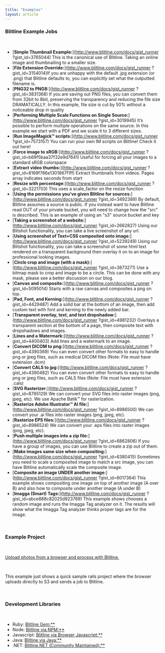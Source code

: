 ```yaml
---
title: "Examples"
layout: article
---
```


### Blitline Example Jobs

<br/>

- [**Simple Thumbnail Example:**](http://www.blitline.com/docs/gist_runner
?gist_id=3765044)	This is the canonical use of Blitline. Taking an online image and thumbnailing to a smaller size.
- [**File Extension Override:**](http://www.blitline.com/docs/gist_runner
?gist_id=3154014)If you are unhappy with the default .jpg extension (or .png) that Blitline defaults to, you can explicitly set what the outputted filename is.
- [**PNG32 to PNG8:**](http://www.blitline.com/docs/gist_runner
?gist_id=3831368)	If you are saving out PNG files, you can convert them from 32bit to 8bit, preserving the transparency and reducing the file size DRAMATICALLY. In this example, file size is cut by 50% without a noticeable drop in quality
- [**Performing Multiple Scale Functions on Single Source:**](http://www.blitline.com/docs/gist_runner
?gist_id=3019945)	It’s possible to perform multiple operations on the same source. In this example we start with a PDF and we scale it to 3 different sizes.
- [**Run ImageMagick™ scripts:**](http://www.blitline.com/docs/gist_runner
?gist_id=7573157)	You can run your own IM scripts on Blitline! Check it out here!
- [**Force image to sRGB:**](http://www.blitline.com/docs/gist_runner
?gist_id=b69f5baa37f32e9d7641)	Useful for forcing all your images to a standard sRGB colorspace
- [**Extract video thumbs:**](http://www.blitline.com/docs/gist_runner
?gist_id=8169f766e1301867f1ff)	Extract thumbnails from videos. Pages array indicates seconds from start
- [**Resize with percentage:**](http://www.blitline.com/docs/gist_runner
?gist_id=3221703)	This uses a scale_factor on the resize function
- [**Using the permissions you’ve given Blitline for sources:**](http://www.blitline.com/docs/gist_runner
?gist_id=3492389)	By default, Blitline assumes a source is public. If you instead want to have Blitline read OUT of your private bucket, you will need to change how the "src" is described. This is an example of using an "s3" source bucket and key
- [**Taking a screenshot of a website:**](http://www.blitline.com/docs/gist_runner
?gist_id=2662827)	Using our Blitshot functionality, you can take a live screenshot of any url.
- [**Using screenshot of Text+CSS composited onto image:**](http://www.blitline.com/docs/gist_runner
?gist_id=5239249)	Using our Blitshot functionality, you can take a screenshot of some html text rendered on a transparent background then overlay it on to an image for professional looking images.
- [**Circle crop and image (with a mask):**](http://www.blitline.com/docs/gist_runner
?gist_id=3873271)	Use a bitmap mask to crop and image to be a circle. This can be done with any mask, please see a better discussion on our blog.
- [**Canvas and composite:**](http://www.blitline.com/docs/gist_runner
?gist_id=5095014)	Starts with a raw canvas and composites a png on top.
- [**Pad, Font, and Kerning:**](http://www.blitline.com/docs/gist_runner
?gist_id=4429487)	Add a solid bar at the bottom of an image, then add custom text with font and kerning to the newly added bar.
- [**Transparent overlay, text, and text dropshadow:**](http://www.blitline.com/docs/gist_runner
?gist_id=4981232)	Overlays a transparent section at the bottom of a page, then composite text with dropshadows and images.
- [**Lines and a Watermark:**](http://www.blitline.com/docs/gist_runner
?gist_id=4400403)	Add lines and a watermark to an image.
- [**Convert DICOM to png:**](http://www.blitline.com/docs/gist_runner
?gist_id=4390369)	You can even convert other formats to easy to handle png or jpeg files, such as medical DICOM files (Note: File must have extension .dcm)
- [**Convert CALS to jpg:**](http://www.blitline.com/docs/gist_runner
?gist_id=4390482)	You can even convert other formats to easy to handle png or jpeg files, such as CALS files (Note: File must have extension .cals)
- [**SVG Rasterizer:**](http://www.blitline.com/docs/gist_runner
?gist_id=8795129)	We can convert your SVG files into raster images (png, jpeg, etc). We use Apache Batik™ for rasterization.
- [**Rasterize Adobe Illustrator™ AI file:**](http://www.blitline.com/docs/gist_runner
?gist_id=8986500)	We can convert your .ai files into raster images (png, jpeg, etc).
- [**Rasterize EPS files:**](http://www.blitline.com/docs/gist_runner
?gist_id=8986524)	We can convert your .eps files into raster images (png, jpeg, etc).
- [**Push multiple images into a zip file:**](http://www.blitline.com/docs/gist_runner
?gist_id=6862806)	If you have a group of images, you can use Blitline to create a zip out of them.
- [**Make images same size when compositing:**](http://www.blitline.com/docs/gist_runner
?gist_id=6380415)	Sometimes you need to scale a composited image to match a src image, you can have Blitline automatically scale the composite image.
- [**Composite an image UNDER another image:**](http://www.blitline.com/docs/gist_runner
?gist_id=6017364)	This example shows compositing one image on top of another image (A over B) and also how to composite under another image (A under B)
- [**Imagga (Smart) Tags:**](http://www.blitline.com/docs/gist_runner
?gist_id=abce888c82025d923769)	This example shows chooses a random image and runs the Imagga Tag analyzer on it. The results will show what the Imagga Tag analyzer thinks proper tags are for the image.
 
<br/>

### Example Project

<br/>

[Upload photos from a browser and process with Blitline.
](https://github.com/blitline-dev/blitquick)

<br/>

This example just shows a quick sample rails project where the browser uploads directly to S3 and sends a job to Blitline. 

<br/>

### Development Libraries

<br/>

- Ruby: [Blitline Gem:**](https://github.com/blitline-dev/blitline)
- Node: [Blitline via NPM:**](https://github.com/blitline-dev/simple_blitline_node)
- Javascript: [Blitline via Browser Javascript:**](https://github.com/blitline-dev/simple_blitline_node)
- Java: [Blitline via Java:**](https://github.com/chrylis/blitline-java-client)
- .NET: [Blitline.NET  (Community Maintained):**](https://github.com/chrylis/blitline-java-client)

